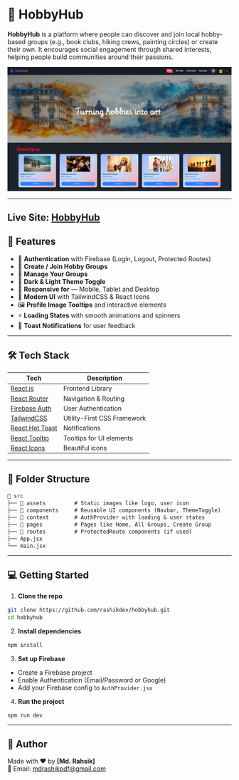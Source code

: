 # 🎨 HobbyHub

**HobbyHub**  is a platform where people can discover and join local hobby-based groups (e.g., book clubs, hiking crews, painting circles) or create their own. It encourages social engagement through shared interests, helping people build communities around their passions.

![HobbyHub Banner](./src/assets/preview.png)

---
 **Live Site:** [HobbyHub](https://hobby-hub-a8201.web.app/)
---

## 🚀 Features

- 🔐 **Authentication** with Firebase (Login, Logout, Protected Routes)
- 👥 **Create / Join Hobby Groups**
- 🧠 **Manage Your Groups**
- 🌙 **Dark & Light Theme Toggle**
- 🎯 **Responsive for** — Mobile, Tablet and Desktop
- 🧩 **Modern UI** with TailwindCSS & React Icons
- 🖼️ **Profile Image Tooltips** and interactive elements
- ⚡ **Loading States** with smooth animations and spinners
- 🧪 **Toast Notifications** for user feedback

---

## 🛠️ Tech Stack

| Tech                                                       | Description                 |
| ---------------------------------------------------------- | --------------------------- |
| [React.js](https://reactjs.org/)                           | Frontend Library            |
| [React Router](https://reactrouter.com/)                   | Navigation & Routing        |
| [Firebase Auth](https://firebase.google.com/products/auth) | User Authentication         |
| [TailwindCSS](https://tailwindcss.com/)                    | Utility-First CSS Framework |
| [React Hot Toast](https://react-hot-toast.com/)            | Notifications               |
| [React Tooltip](https://react-tooltip.com/)                | Tooltips for UI elements    |
| [React Icons](https://react-icons.github.io/react-icons/)  | Beautiful icons             |

---

## 🧭 Folder Structure

```
📁 src
├── 📁 assets         # Static images like logo, user icon
├── 📁 components     # Reusable UI components (Navbar, ThemeToggle)
├── 📁 context        # AuthProvider with loading & user states
├── 📁 pages          # Pages like Home, All Groups, Create Group
├── 📁 routes         # ProtectedRoute components (if used)
├── App.jsx
└── main.jsx
```

---

## 💻 Getting Started

1. **Clone the repo**

```bash
git clone https://github.com/rashikdev/hobbyhub.git
cd hobbyhub
```

2. **Install dependencies**

```bash
npm install
```

3. **Set up Firebase**

- Create a Firebase project
- Enable Authentication (Email/Password or Google)
- Add your Firebase config to `AuthProvider.jsx`

4. **Run the project**

```bash
npm run dev
```

---

## 🙌 Author

Made with ❤️ by **[Md. Rahsik]**  
📧 Email: mdrashikpdf@gmail.com 

